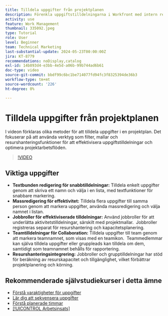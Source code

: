 ```yaml
---
title: Tilldela uppgifter från projektplanen
description: Förenkla uppgiftstilldelningarna i Workfront med intern redigering, gruppredigering, jobbroller för resurshantering, teamtilldelningar för samarbete och resursberäkningar för effektiv projektplanering.
activity: use
feature: Work Management
thumbnail: 335092.jpeg
type: Tutorial
role: User
level: Beginner
team: Technical Marketing
last-substantial-update: 2024-05-23T00:00:00Z
jira: KT-8779
recommendations: noDisplay,catalog
exl-id: 14b893d4-e3bb-4e5d-a06b-99b744ad6b61
doc-type: video
source-git-commit: bbdf99c6bc1be714077fd94fc3f8325394de36b3
workflow-type: tm+mt
source-wordcount: '226'
ht-degree: 0%

---
```


# Tilldela uppgifter från projektplanen

I videon förklaras olika metoder för att tilldela uppgifter i en projektplan. Det fokuserar på att använda verktyg som filter, mallar och resurshanteringsfunktioner för att effektivisera uppgiftstilldelningar och optimera projektarbetsflöden.


>[!VIDEO](https://video.tv.adobe.com/v/335092/?quality=12&learn=on&enablevpops=1)

## Viktiga uppgifter

* **Textbunden redigering för snabbtilldelningar:** Tilldela enkelt uppgifter genom att skriva ett namn och välja i en lista, med textfunktioner för snabbare markering. &#x200B;
* **Massredigering för effektivitet:** Tilldela flera uppgifter till samma person genom att markera uppgifter, använda massredigering och välja namnet i listan. &#x200B;
* **Jobbroller för effektiviserade tilldelningar:** Använd jobbroller för att underlätta aktivitetstilldelningar, särskilt med projektmallar. &#x200B; Jobbroller registreras separat för resurshantering och kapacitetsplanering. &#x200B;
* **Teamtilldelningar för Collaboration:** Tilldela uppgifter till team genom att markera teamnamnet, som visas med en teamikon. &#x200B; Teammedlemmar kan själva tilldela uppgifter eller gruppleads kan tilldela om dem, samtidigt som teamnamnet behålls för rapportering. &#x200B;
* **Resurshanteringsintegrering:** Jobbroller och grupptilldelningar har stöd för beräkning av resurskapacitet och tillgänglighet, vilket förbättrar projektplanering och körning. &#x200B;


## Rekommenderade självstudiekurser i detta ämne

* [Förstå varaktigheter för uppgifter](/help/manage-work/tasks/understand-task-durations.md)
* [Lär dig att sekvensera uppgifter](/help/manage-work/tasks/learn-to-sequence-tasks.md)
* [Förstå planerade timmar](/help/manage-work/tasks/understand-planned-hours.md)
* [[!UICONTROL Arbetsinsats]](/help/manage-work/tasks/understand-work-effort.md)

